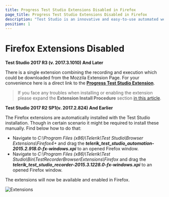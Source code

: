 ```yaml
---
title: Progress Test Studio Extensions Disabled in Firefox
page_title: Progress Test Studio Extensions Disabled in Firefox
description: "Test Studio is an innovative and easy-to-use automated web, WPF and load testing solution. Test Studio tests support essential technologies like ASP.NET AJAX, Silverlight, PHP and MVC. HTML5, Testing framework, functional testing, performance testing, load testing, exploratory testing, manual testing."
position: 1
---
```

# Firefox Extensions Disabled

**Test Studio 2017 R3 (v. 2017.3.1010) And Later**

There is a single extension combining the recording and execution which could be downloaded from the Mozzila Extension Page. For your convenience here is a direct link to the <a href="https://addons.mozilla.org/en-US/firefox/addon/progress-test-studio-extension/" target="_blank">**Progress Test Studio Extension**</a>.

>If you face any troubles when installing or enabling the extension please expand the **Extension Install Procedure** section <a href="/getting-started/configure-your-browser/firefox#Extension_Install" target="_blank">in this article</a>.

**Test Studio 2017 R2 SP1(v. 2017.2.824) And Earlier**

The Firefox extensions are automatically installed with the Test Studio installation. Though in certain scenario it might be required to install these manually. Find below how to do that: 

- Navigate to *C:\Program Files (x86)\Telerik\Test Studio\Browser Extensions\Firefox4+* and drag the ***telerik_test_studio_automation-2015.2.918.0-fx-windows.xpi*** to an opened Firefox window.  
- Navigate to *C:\Program Files (x86)\Telerik\Test Studio\Bin\TestRecorderBrowserExtensions\Firefox* and drag the ***telerik_test_studio_recorder-2015.3.1228.0-fx-windows.xpi*** to an opened Firefox window.

The extensions will now be available and enabled in Firefox.

![Extensions][1]

[1]: /img/troubleshooting-guide/browser-inconsistencies-tg/extensions-disabled-in-ff/fig1.jpg